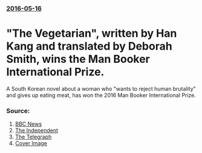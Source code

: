 ### [2016-05-16](/news/2016/05/16/index.md)

#  "The Vegetarian", written by Han Kang and translated by Deborah Smith, wins the Man Booker International Prize. 

A South Korean novel about a woman who &quot;wants to reject human brutality&quot; and gives up eating meat, has won the 2016 Man Booker International Prize.


### Source:

1. [BBC News](http://www.bbc.co.uk/news/entertainment-arts-36303604)
2. [The Independent](http://www.independent.co.uk/arts-entertainment/books/news/man-booker-international-2016-han-kang-and-british-translator-win-prize-for-the-vegetarian-a7032911.html)
3. [The Telegraph](http://www.telegraph.co.uk/news/2016/05/16/briton-wins-man-booker-international-prize-for-korean-translatio/)
3. [Cover Image](http://ichef.bbci.co.uk/news/1024/cpsprodpb/D016/production/_89707235_032958821.jpg)
